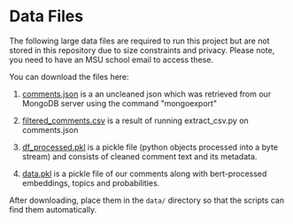 # Data Files

The following large data files are required to run this project but are not stored in this repository due to size constraints and privacy.
Please note, you need to have an MSU school email to access these.

You can download the files here:


1. [comments.json](https://michiganstate.sharepoint.com/:u:/s/Section_SS25-CMSE-495-001-225215054-EL-32-A26-TwoSix/EXAYysZSTAFEld6TQo7WAGoBMKcPgRCMQbFAVKTIqbuyfQ?e=pPw0UJ) is a an uncleaned json which was retrieved from our MongoDB server using the command "mongoexport"

2. [filtered_comments.csv](https://michiganstate.sharepoint.com/:x:/s/Section_SS25-CMSE-495-001-225215054-EL-32-A26-TwoSix/EQERmIQ3SMNHgFfIE3J77FsBHJUC4tOYg69bBxVq75drWw?e=k2TeXe) is a result of running extract_csv.py on comments.json

3. [df_processed.pkl](https://michiganstate.sharepoint.com/:u:/s/Section_SS25-CMSE-495-001-225215054-EL-32-A26-TwoSix/ES_nJhXQRZ1NpC3NovpkjcsBzzHvO__8SMWWDD3yr5sv0Q?e=6eohg3) is a pickle file (python objects processed into a byte stream) and consists of cleaned comment text and its metadata.
   
4. [data.pkl]() is a pickle file of our comments along with bert-processed embeddings, topics and probabilities.


After downloading, place them in the `data/` directory so that the scripts can find them automatically.
